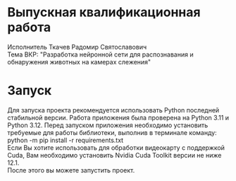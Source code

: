 # Выпускная квалификационная работа

Исполнитель Ткачев Радомир Святославович <br />
Тема ВКР: "Разработка нейронной сети для распознавания и обнаружения животных на камерах слежения"

# Запуск

Для запуска проекта рекомендуется использовать Python последней стабильной версии.
Работа приложения была проверена на Python 3.11 и Python 3.12.
Перед запуском приложения необходимо установить требуемые для работы библиотеки, выполнив в терминале команду: <br />
python -m pip install -r requirements.txt <br />
Если Вы хотите использовать для обработки видеокарту с поддержкой Cuda, Вам необходимо установить Nvidia Cuda Toolkit
версии не ниже 12.1. <br />
После этого вы можете запустить проект.